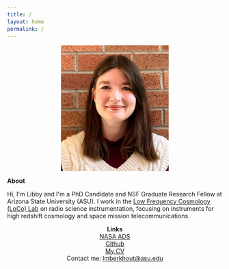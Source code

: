 ```yaml
---
title: /
layout: home
permalink: /
---
```

<p align="center">
<img src="graphics/fixed.jpg" alt="Headshot" width="50%" align="center">
</p>
  
<p align="center">
  
  <b> About </b>
</p>
  
Hi, I'm Libby and I'm a PhD Candidate and NSF Graduate Research Fellow at Arizona State University (ASU). I work in the <a href="loco.lab.asu.edu">Low Frequency Cosmology (LoCo) Lab</a> on radio science instrumentation, focusing on instruments for high redshift cosmology and space mission telecommunications. 


<p align="center">
<b> Links </b> <br>
  <a href="https://ui.adsabs.harvard.edu/search/q=orcid%3A0000-0002-2293-9639&sort=date+desc">NASA ADS</a> <br>
  <a href="https://github.com/lmberkhout">Github</a> <br>
  <a href="graphics/LibbyBerkhoutCV.pdf">My CV</a> <br>
  Contact me: <a href="mailto:lmberkhout@asu.edu">lmberkhout@asu.edu</a>
